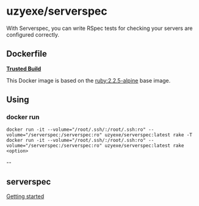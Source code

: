# uzyexe/serverspec

With Serverspec, you can write RSpec tests for checking your servers are configured correctly.

## Dockerfile

[**Trusted Build**](https://hub.docker.com/r/uzyexe/serverspec/)

This Docker image is based on the [ruby:2.2.5-alpine](https://hub.docker.com/_/ruby/) base image.

## Using

### docker run

    docker run -it --volume="/root/.ssh/:/root/.ssh:ro" --volume="/serverspec:/serverspec:ro" uzyexe/serverspec:latest rake -T
    docker run -it --volume="/root/.ssh/:/root/.ssh:ro" --volume="/serverspec:/serverspec:ro" uzyexe/serverspec:latest rake <option>

--

## serverspec

[Getting started](http://serverspec.org/)
